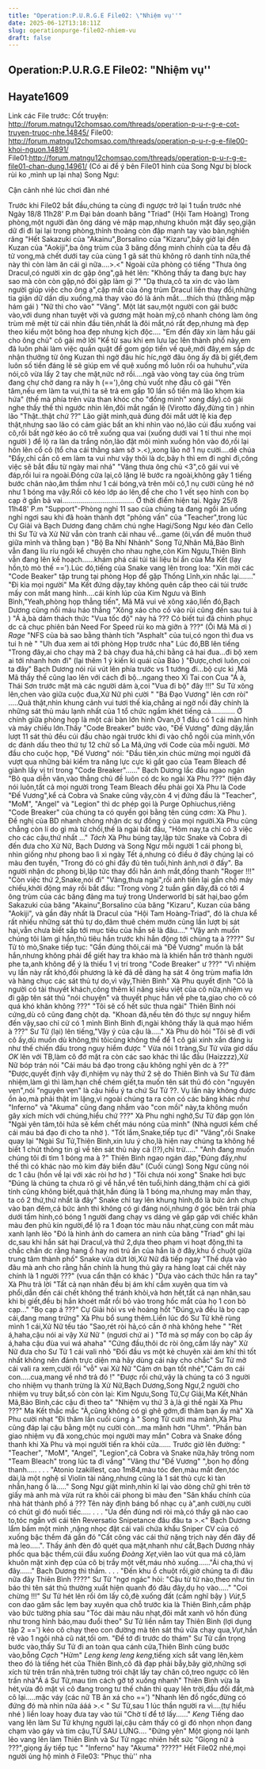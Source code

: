 ```yaml
---
title: "Operation:P.U.R.G.E File02: \"Nhiệm vụ''"
date: 2025-06-12T13:18:11Z
slug: operationpurge-file02-nhiem-vu
draft: false
---
```


## Operation:P.U.R.G.E File02: "Nhiệm vụ''

## Hayate1609

Link các File trước:
Cốt truyện: http://forum.matngu12chomsao.com/threads/operation-p-u-r-g-e-cot-truyen-truoc-nhe.14845/
File00: http://forum.matngu12chomsao.com/threads/operation-p-u-r-g-e-file00-khoi-nguon.14891/
File01:http://forum.matngu12chomsao.com/threads/operation-p-u-r-g-e-file01-chan-dung.14961/
(Có ai để ý bên File01 hình của Song Ngư bị block rùi ko  ,mình up lại nha)
Song Ngư:

 
Cận cảnh nhé lúc chơi đàn nhé 

Trước khi File02 bắt đầu,chúng ta cùng đi ngược trở lại 1 tuần trước nhé
Ngày 18/8 11h28' P.m
Đại bản doanh băng "Triad" (Hội Tam Hoàng)
Trong phòng,một người đàn ông dáng vẻ mập mạp,nhưng khuôn mặt đầy sẹo,giận dữ đi đi lại lại trong phòng,thỉnh thoảng còn đập mạnh tay vào bàn,nghiến răng "Hết Sakazuki của "Akainu",Borsalino của "Kizaru",bây giờ lại đến Kuzan của "Aokiji",ba ông trùm của  3 băng đồng minh chính của ta đều đã tử vong,mà chết dưới tay của cùng 1 gã sát thủ không rõ danh tính nữa,thế này thì còn làm ăn cái gì nữa....>.<"
Ngoài cửa phòng có tiếng "Thưa ông Dracul,có người xin dc gặp ông",gã hét lên: "Không thấy ta đang bực hay sao mà còn còn gặp,nó đòi gặp làm gì ?" "Dạ thưa,cô ta xin dc vào làm người giúp việc cho ông ạ",cặp mắt của ông trùm Dracul liền thay đổi,những tia giận dữ dần dịu xuống,mà thay vào đó là ánh mắt....thích thú (thằng mập hám gái ) "Nữ thì cho vào" "Vâng".
Một lát sau,một người con gái bước vào,với dung nhan tuyệt vời và gương mặt hoàn mỹ,cô nhanh chóng làm ông trùm mê mệt từ cái nhìn đầu tiên,nhất là đôi mắt,nó rất đẹp,nhưng mà đẹp theo kiểu một bông hoa đẹp nhưng kịch độc....
"Em đến đây xin làm hầu gái cho ông chủ" cô gái mở lời "Kể từ sau khi em lưu lạc lên thành phố này,em đã luôn phải làm việc quần quật để gom góp tiền về quê,mới đây,em sắp dc nhận thưởng từ ông Kuzan thì ngờ đâu híc híc,ngờ đâu ông ấy đã bị giết,đem luôn số tiền đáng lẽ sẽ giúp em về quê xuống mồ luôn rồi oa huhuhu",vừa nói,cô vừa lấy 2 tay che mặt,nức nở rồi....ngã vào vòng tay của ông trùm đang chự chờ dang ra nãy h (=='),ông chủ vuốt nhẹ đầu cô gái "Yên tâm,nếu em làm ta vui,thì ta sẽ trả em gấp 10 lần số tiền mà lão khọm kia hứa" (thế mà phía trên vừa than khóc cho "đồng minh" xong đấy).cô gái nghe thấy thế thì ngước nhìn lên,đôi mắt ngấn lệ (Virotto đấy,đừng tin  ) nhìn lão "Thật..thật chứ ??" Lão giật mình,quả đúng đôi mắt ướt lệ kia đẹp thật,nhưng sao lão có cảm giác bất an khi nhìn vào nó,lão cúi đầu xuống vai cô,rồi bất ngờ kéo áo cô trễ xuống qua vai (xuống dưới vai 1 tí thui nhe mọi người  ) để lộ ra làn da trắng nõn,lão đặt môi mình xuống hôn vào đó,rồi lại hôn lên cổ cô (tổ cha cái thằng sàm sỡ >.<),xong lão nở 1 nụ cười....dê chúa "Đấy,chỉ cần cô em làm ta vui như vậy thôi là dc,bây h thì em đi nghỉ đi,công việc sẽ bắt đầu từ ngày mai nhá" "Vâng thưa ông chủ <3",cô gái vui vẻ đáp,rồi lui ra ngoài.Đóng cửa lại,cô lặng lẽ bước ra ngoài,không gây 1 tiếng bước chân nào,âm thầm như 1 cái bóng,và trên môi cô,1 nụ cười cũng hé nở như 1 bóng ma vậy.Rồi cô kéo lớp áo lên,để che cho 1 vết sẹo hình con bọ cạp ở gần bả vai....................................
Ở thời điểm hiện tại.
Ngày 25/8  11h48' P.m
"Support"-Phòng nghỉ
11 sao của chúng ta đang ngồi ăn uống nghỉ ngơi sau khi đã hoàn thành đợt "phỏng vấn" của "Teacher",trong lúc Cự Giải và Bạch Dương đang chăm chú nghe Hagi/Song Ngư kéo đàn Cello thì  Sư Tử và Xử Nữ vẫn còn tranh cãi nhau về...game (ôi,vấn đề muôn thuở giữa mình và thằng bạn  ) "Bộ Ba Nhí Nhảnh" Song Tử,Nhân Mã,Bảo Bình vẫn đang líu ríu ngồi kể chuyện cho nhau nghe,còn Kim Ngưu,Thiên Bình vẫn đang lên kế hoạch......khám phá cái túi tài liệu bí ẩn của Ma Kết (lạy hồn,tò mò thế ==').Lúc đó,tiếng của Snake vang lên trong loa: "Xin mời các "Code Beaker" tập trung tại phòng Họp để gặp Thống Lĩnh,xin nhắc lại......."
"Đi kìa mọi người" Ma Kết đứng dậy,tay không quên cắp theo cái túi trước mấy con mắt mang hình....cái kính lúp   của Kim Ngưu và Bình Bình,"Yeah,phòng họp thẳng tiến", Mã Mã vui vẻ xông xáo,liền đó,Bạch Dương cũng nổi máu háo thắng "Xông xáo cho cố vào rùi cũng đến sau tui à ) "Á à,bà dám thách thức "Vua tốc độ" này hả ??? Có biết tui đã chinh phục dc cả chục phiên bản Need For Speed  rùi ko mà giỡn à ???" (Ôi Mã Mã ơi  ) *Rage* "NFS của bà sao bằng thành tích "Asphalt" của tui,có ngon thì đua vs tui h nè " "Uh đua xem ai tới phòng Họp trước nha" Lúc đó,BB lên tiếng "Trong đây,ai cho chạy mà 2 bà chạy đua hả,chi bằng cả hai đua...đi bộ  xem ai tới nhanh hơn đi" (lại thêm 1 ý kiến kì quái của Bảo  ) "Được,chơi luôn,coi ta đây" Bạch Dương nói rùi vút lên phía trước vs 1 tướng đi...bộ cực kì ,Mã Mã thấy thế cũng lao lên với cách đi bộ...ngang theo Xì Tai con Cua  "Á à, Thái Sơn trước mặt mà các người dám à,coi "Vua đi bộ" đây !!!" Sư Tử xông lên,chen vào giữa cuộc đua,Xử Nữ phì cười " "Bá Đạo Vương" lên cơn ròi" .....Quả thật,nhìn khung cảnh vui tươi thế kia,chẳng ai ngờ nổi đây chính là những sát thủ máu lạnh nhất của 1 tổ chức ngầm khét tiếng cả............
Ở chính giữa phòng họp là một cái bàn lớn hình Ovan,ở 1 đầu có 1 cái màn hình và máy chiếu lớn.Thấy "Code Breaker" bước vào, "Đế Vương" đứng dậy,lần lượt 11 sát thủ đều cúi đầu chào ngài trước khi đi vào chỗ ngồi của mình,vốn dc đánh dấu theo thứ tự 12 chữ số La Mã,ứng với Code của mỗi người.
Mở đầu cho cuộc họp, "Đế Vương" nói: "Đầu tiên,xin chúc mừng mọi người đã vượt qua những bài kiểm tra năng lực cực kì gắt gao của Team Bleach để giành lấy vị trí trong "Code Breaker"......" Bạch Dương lắc đầu ngao ngán "Bỏ qua diễn văn,vào thẳng chủ đề luôn có dc ko ngài Xà Phu ???" (tiện đây nói luôn,tất cả mọi người trong Team Bleach đều phải gọi Xà Phu là Code "Đế Vương",kể cả Cobra và Snake cũng vậy,còn 4 vị đứng đầu là "Teacher", "MoM", "Angel" và "Legion" thì dc phép gọi là Purge Ophiuchus,riêng "Code Breaker" của chúng ta có quyền gọi bằng tên cúng cơm: Xà Phu  ). Đề nghị của BD nhanh chóng nhận dc sự đồng ý của mọi người.Xà Phu cũng chẳng còn lí do gì mà từ chối,thế là ngài bắt đầu, "Hôm nay,ta chỉ có 3 việc cho các cậu,thứ nhất ..." *Tách* Xà Phu búng tay,lập tức Snake và Cobra đi đến đưa cho Xử Nữ, Bạch Dương và Song Ngư mỗi người 1 cái phong bì, nhìn giống như phong bao lì xì ngày Tết á,nhưng có điều ở đây chúng lại có màu đen tuyền, "Trong đó có ghi đầy đủ tên tuổi,hình ảnh,nơi ở đấy". Ba người nhận dc phong bì,lập tức thay đổi hẳn ánh mắt,đồng thanh "Roger !!!"
"Còn việc thứ 2,Snake,nói đi" "Vâng,thưa ngài",rồi anh tiến lại gần chỗ máy chiếu,khởi động máy rồi bắt đầu: "Trong vòng 2 tuần gần đây,đã có tới 4 ông trùm của các băng đảng ma tuý trong Underworld bị sát hại,bao gồm Sakazuki của băng "Akainu",Borsalino của băng "Kizaru", Kuzan của băng "Aokiji", và gần đây nhất là Dracul của "Hội Tam Hoàng-Triad", đó là chưa kể rất nhiều những sát thủ tự do,đâm thuê chém mướn cũng lần lượt bị sát hại,vẫn chưa biết sắp tới mục tiêu của hắn sẽ là đâu...." "Vậy anh muốn chúng tôi làm gì hắn,thủ tiêu hắn trước khi hắn động tới chúng ta à ????" Sư Tử tò mò,Snake tiếp tục: "Gần đúng thôi,cái mà "Đế Vương" muốn là bắt hắn,nhưng không phải để giết hay tra khảo mà là khiến hắn trở thành người phe ta,anh không để ý là thiếu 1 vị trí trong "Code Breaker" ư ???" "Vì nhiệm vụ lần này rất khó,đối phương là kẻ đã dễ dàng hạ sát 4 ông trùm mafia lớn và hàng chục các sát thủ tự do,vì vậy,Thiên Bình" Xà Phu quyết định "Cô là người có tài thuyết khách,công thêm kĩ năng siêu việt của cô nữa,nhiệm vụ đi gặp tên sát thủ "nói chuyện" và thuyết phục hắn về phe ta,giao cho cô có quá khó khăn không ???" "Tôi sẽ cố hết sức thưa ngài" Thiên Bình nói cứng,dù cô cũng đang chột dạ. "Khoan đã,nếu tên đó thực sự nnguy hiểm đến vậy,sao chỉ cử có 1 mình Bình Bình đi,ngài không thấy là quá mạo hiểm à ???" Sư Tử (lại) lên tiếng,"Vậy ý của cậu là....." Xà Phu dò hỏi "Tôi sẽ đi với cô ấy,dù muốn dù không,thì tôicũng không thể để 1 cô gái xinh xắn đáng iu như thế chiến đấu trong nguy hiểm được " Vừa nói 1 tràng,Sư Tử vừa giơ dấu *OK* lên với TB,làm cô đớ mặt ra  còn các sao khác thì lắc đầu (Haizzzz),Xử Nữ bóp trán nói "Cái máu bá đạo trong cậu không nghỉ yên dc à ??" "Được,quyết định vậy đi,nhiệm vụ này thứ 2 sẽ do Thiên Bình và Sư Tử đảm nhiệm,làm gì thì làm,hạn chế chém giết,ta muốn tên sát thủ đó còn "nguyên vẹn",nói "nguyên vẹn" là cậu hiểu ý ta chứ Sư Tử ??. Vụ lần này không được ồn ào,mà phải thật im lặng,vì ngoài chúng ta ra còn có các băng khác như "Inferno" và "Akuma" cũng đang nhắm vào "con mồi" này,ta không muốn gây xích mích với chúng,hiểu chứ ???" Xà Phu nghi nghở,Sư Tử đáp gọn lỏn "Ngài yên tâm,tôi hứa sẽ kềm chết máu nóng của mình" (Nhà ngươi kềm chế cái máu bá đạo đi cho ta nhờ  ). "Tốt lắm,Snake,tiếp tục đi"  "Vâng",rồi Snake quay lại "Ngài Sư Tử,Thiên Bình,xin lưu ý cho,là hiện nay chúng ta không hề biết 1 chút thông tin gì về tên sát thủ này cả (!?),chỉ trừ....." "Anh đang muốn chúng tôi đi tìm 1 bóng ma à ?" Thiên Bình ngao ngán đáp,"Đúng đấy,như thế thì có khác nào mò kim đáy biển đâu" (Cuối cùng) Song Ngư cũng nói dc 1 câu (hồn về lại với xác ròi hơ hơ  ) "Tôi chưa nói xong" Snake hơi bực "Đúng là chúng ta chưa rõ gì về hắn,về tên tuổi,hình dáng,thậm chí cả giới tính cũng không biết,quả thật,hắn đúng là 1 bóng ma,nhưng may mắn thay, ta có 2 thứ,thứ nhất là đây" Snake chỉ tay lên khung hình,đó là bức ảnh chụp vào ban đêm,cả bức ảnh thì không có gì đáng nói,nhưng ở góc bên trái phía dưới tấm hình,có bóng 1 người đang chạy vs dáng vẻ gấp gáp với chiếc khăn màu đen phủ kín người,để lộ ra 1 đoạn tóc màu nâu nhạt,cùng con mắt màu xanh lạnh lẽo "Đó là hình ảnh do camera an ninh của băng "Triad" ghi lại dc,sau khi hắn sát hại Dracul,và thứ 2,dựa theo phạm vi hoạt động,thì ta chắc chắn dc rằng hang ổ hay nơi trú ẩn của hắn là ở đây,khu ổ chuột giữa trung tâm thành phố" Snake vừa dứt lời,Xử Nữ đã tiếp ngay "Thế dựa vào đâu mà anh cho rằng hắn chính là hung thủ gây ra hàng loạt cái chết này chính là 1 người ???" (vua cẩn thận có khác  ) "Dựa vào cách thức hắn ra tay" Xà Phu trả lời "Tất cả nạn nhân đều bị ám khí cắm xuyên qua tim và phổi,dẫn đến cái chết không thể tránh khỏi,và hơn hết,tất cả nạn nhân,sau khi bị giết,đều bị hắn khoét mắt rồi bỏ vào trong hốc mắt của họ 1 con bò cạp..." "Bọ cạp á ???" Cự  Giải hỏi vs vẻ hoảng hốt "Đúng,và đều là bọ cạp cái,đang mang trứng" Xà Phu bổ sung thêm.Liền lúc đó Sư Tử khẽ rùng mình 1 cái,Xử Nữ tếu táo "Sao,rét ròi hả,có cần ở nhà không hehe " "Rét á,haha,cậu nói ai vậy Xử Nữ " (ngươi chứ ai ) "Tớ mà sợ mấy con bọ câp ấy á,haha cậu đùa vui wá ahaha" "Cứng đầu,thôi dc ròi ông,cầm lấy này" Xử Nữ đưa cho Sư Tử 1 cái vali nhỏ "Đối đầu vs một kẻ chuyên xài ám khí thì tốt nhất không nên đánh trực diện mà hãy dùng cái này cho chắc" Sư Tử mở cái vali ra xem,cười rồi "vỗ" vai Xử Nữ "Cám ơn bạn tốt nhé","Cám ơn cái con.....cua,mang về nhớ trả đó !"
"Được rồi chứ,vậy là chúng ta có 3 người cho nhiệm vụ thanh trừng là Xử Nữ,Bạch Dương,Song Ngư,2 người cho nhiệm vụ truy bắt,số còn còn lại: Kim Ngưu,Song Tử,Cự Giải,Ma Kết,Nhân Mã,Bảo Bình,các cậu đi theo ta"
 "Nhiệm vụ thứ 3 à,là gì thế ngài Xà Phu ???" Ma Kết thắc mắc "À,cũng không có gì ghê gớm,đi thăm bạn ấy mà" Xà Phu cười nhạt "Đi thăm lần cuối cùng à  " Song Tử cười ma mãnh,Xà Phu cũng đáp lại cậu bằng một nụ cười còn...ma mãnh hơn "Uhm". "Phần bàn giao nhiệm vụ đã xong,chúc mọi người may mắn" Cobra và Snake đồng thanh khi Xà Phu và mọi người tiến ra khỏi cửa......
Trước giờ lên đường:
" "Teacher", "MoM", "Angel", "Legion",cả Cobra và Snake nữa,hãy trông nom "Team Bleach" trong lúc ta đi vắng"
"Vâng thư "Đế Vương" ",bọn họ đồng thanh.....
.
.
.
"Atonio Izakillest, cao 1m84,màu tóc đen,màu mắt đen,tóc dài,là một nghệ sĩ Violin tài năng,nhưng cũng là 1 sát thủ cực kì tàn nhẫn,hang ổ là....." Song Ngư giật mình,nhìn kĩ lại vào dòng chữ ghi trên tờ giấy mà anh mà vừa rút ra khỏi cái phong bì màu đen "Sân khấu chính của nhà hát thành phố á ??? Tên này định báng bổ nhạc cụ à",anh cười,nụ cười có chút gì đó nuối tiếc.....
.
.
.
"Ủa đến đúng nơi ròi mà,có thấy gã nào cao to,tóc ngắn với cái tên Reversatio Snipetance đâu đâu ta >.<" Bạch Dương lẩm bầm một mình ,nặng nhọc đặt cái vali chứa khẩu Sniper CV của cô xuống bậc thềm đá gần đó "Cất công vác cái thứ nặng trịch này đến đây để mà leo.....". Thấy ánh đèn đỏ quét qua mặt,nhanh như cắt,Bạch Dương nhảy phốc qua bậc thềm,cúi đầu xuống *Đoàng* *Xẹt*,viên lao vút qua má cô,làm khuôn mặt xinh đẹp của cô bị trầy một vết,máu nhỏ xuống......"Ái cha,thú vị đây......" Bach Dương thì thầm.
.
.
.
"Đến khu ổ chuột rồi,giờ chúng ta đi đâu nữa đây Thiên Bình ????" Sư Tử "ngơ ngác" hỏi: "Cậu từ từ nào,theo như tin báo thì tên sát thủ thường xuất hiện quanh đó đâu đây,dụ họ vào....." "Coi chừng !!!" Sư Tử hét lên rồi ôm lấy cô,đè xuống đất (cấm nghĩ bậy  ) *Vút*,5 con dao găm sắc lẹm bay xuyên qua chỗ trước kia là Thiên Bình,cắm phập vào bức tường phía sau "Tóc dài màu nâu nhạt,đôi mắt xanh vô hồn đúng như trong hình báo,mau đuổi theo" Sư Tử liền nắm tay Thiên Bình (lợi dụng tập 2 ==') kéo cô chạy theo con đường mà tên sát thủ vừa chạy qua,*Vụt*,hắn rẽ vào 1 ngôi nhà cũ nát,tối om. "Để tớ đi trước do thám" Sư Tử cẩn trọng bước vào,thấy Sư Tử đi an toàn qua cánh cửa,Thiên Bình cũng bước vào,bỗng *Cạch* "Hửm" *Leng keng leng keng*,tiếng xích sắt vang lên,kèm theo đó là tiếng hét của Thiên Bình,cô đã đạp phải bẫy,bây giờ,những sợi xích từ trên trần nhà,trên tường trói chặt lấy tay chân cô,treo ngược cô lên trần nhà"Á á Sư Tử,mau tìm cách gỡ tớ xuống nhanh" Thiên Bình vừa la hét,vừa đỏ mặt vì cô đang trong tư thế chân thì quay lên trời,đầu đối đất,mà cô lại.....mặc váy (các nữ TB ân xá cho ==') "Nhanh lên đồ ngốc,đừng có đứng đó mà nhìn nữa ááá >.< " Sư Tử,sau 1 lúc thần người ra vì....(tự hiểu nhé ) liền loay hoay đưa tay vào túi "Chờ tí để tớ lấy......" *Keng* Tiếng dao vang lên làm Sư Tử khựng người lại,cậu cảm thấy có gì đó nhọn nhọn đang chạm vào gáy và tim cậu,TỪ SAU LƯNG.... "Đứng yên" Một giọng nói lạnh lẽo vang lên làm Thiên Bình và Sư Tử ngạc nhiên hết sức "Giọng nữ à ???",giọng ấy tiếp tục " "Inferno" hay "Akuma" ?????"
Hết File02 nhé,mọi người ủng hộ mình ở File03: "Phục thù'' nha